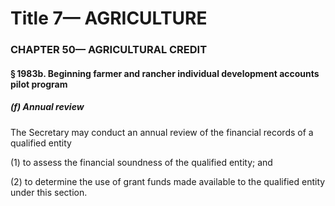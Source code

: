 
# Title 7— AGRICULTURE
### CHAPTER 50— AGRICULTURAL CREDIT
#### § 1983b. Beginning farmer and rancher individual development accounts pilot program
##### (f) Annual review

The Secretary may conduct an annual review of the financial records of a qualified entity

(1) to assess the financial soundness of the qualified entity; and

(2) to determine the use of grant funds made available to the qualified entity under this section.
